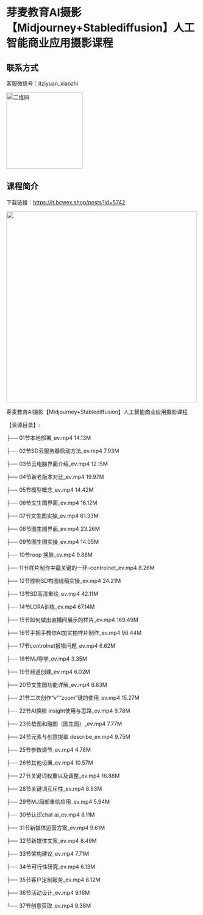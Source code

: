 # 芽麦教育AI摄影【Midjourney+Stablediffusion】人工智能商业应用摄影课程

## 联系方式

客服微信号：itziyuan_xiaozhi

<img src="https://ziyuanyun.oss-cn-guangzhou.aliyuncs.com/common/20240614073449/666b82192834a.jpg" width="200" height="200" alt="二维码">

## 课程简介

下载链接：https://it.bcwex.shop/posts?id=5742

<img src="https://ziyuanyun.oss-cn-guangzhou.aliyuncs.com/yun/20241201164615/674c2257cc229.jpg" width="500" alt="">

  芽麦教育AI摄影【Midjourney+Stablediffusion】人工智能商业应用摄影课程



 【资源目录】:

 ├── 01节本地部署_ev.mp4 14.13M

 ├── 02节SD云服务器启动方法_ev.mp4 7.93M

 ├── 03节云电脑界面介绍_ev.mp4 12.15M

 ├── 04节新老版本对比_ev.mp4 19.97M

 ├── 05节模型概念_ev.mp4 14.42M

 ├── 06节文生图界面_ev.mp4 16.12M

 ├── 07节文生图实操_ev.mp4 61.33M

 ├── 08节图生图界面_ev.mp4 23.26M

 ├── 09节图生图实操_ev.mp4 14.05M

 ├── 10节roop 换脸_ev.mp4 9.86M

 ├── 11节样片制作中最关键的一环–controlnet_ev.mp4 8.26M

 ├── 12节控制SD构图线稿实操_ev.mp4 24.21M

 ├── 13节SD高清重绘_ev.mp4 42.11M

 ├── 14节LORA训练_ev.mp4 67.14M

 ├── 15节如何做出直播间展示的样片_ev.mp4 169.49M

 ├── 16节手把手教你AI加实拍样片制作_ev.mp4 96.44M

 ├── 17节controlnet报错问题_ev.mp4 6.62M

 ├── 18节MJ导学_ev.mp4 3.35M

 ├── 19节频道创建_ev.mp4 6.02M

 ├── 20节文生图功能详解_ev.mp4 6.83M

 ├── 21节二次创作“v”“zoom”键的使用_ev.mp4 15.27M

 ├── 22节AI换脸 insight使用与思路_ev.mp4 9.78M

 ├── 23节垫图和融图（图生图）_ev.mp4 7.77M

 ├── 24节元素与创意提取 describe_ev.mp4 9.75M

 ├── 25节参数调节_ev.mp4 4.78M

 ├── 26节其他设置_ev.mp4 10.57M

 ├── 27节关键词权重以及调整_ev.mp4 16.88M

 ├── 28节关键词互斥性_ev.mp4 8.93M

 ├── 29节MJ局部重绘应用_ev.mp4 5.94M

 ├── 30节认识chat ai_ev.mp4 8.11M

 ├── 31节新媒体运营方案_ev.mp4 9.61M

 ├── 32节新媒体文案_ev.mp4 8.49M

 ├── 33节架构建议_ev.mp4 7.71M

 ├── 34节可行性研究_ev.mp4 6.13M

 ├── 35节客户定制服务_ev.mp4 8.12M

 ├── 36节活动设计_ev.mp4 9.16M

 └── 37节创意获取_ev.mp4 9.38M

  